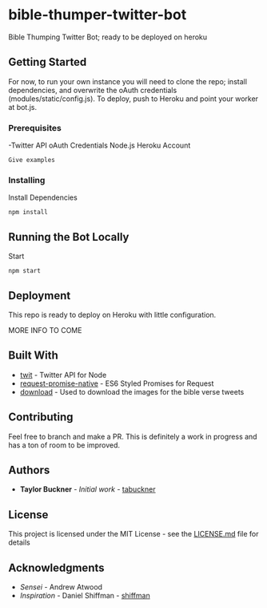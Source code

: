 # bible-thumper-twitter-bot
Bible Thumping Twitter Bot; ready to be deployed on heroku

## Getting Started

For now, to run your own instance you will need to clone the repo; install dependencies, and overwrite the oAuth credentials (modules/static/config.js). 
To deploy, push to Heroku and point your worker at bot.js.

### Prerequisites

-Twitter API oAuth Credentials
Node.js
Heroku Account

```
Give examples
```

### Installing

Install Dependencies

```
npm install
```

## Running the Bot Locally

Start

```
npm start
```

## Deployment

This repo is ready to deploy on Heroku with little configuration.

MORE INFO TO COME

## Built With

* [twit](hhttps://www.npmjs.com/package/twit) - Twitter API for Node
* [request-promise-native](https://www.npmjs.com/package/request-promise-native) - ES6 Styled Promises for Request
* [download](https://www.npmjs.com/package/download) - Used to download the images for the bible verse tweets

## Contributing

Feel free to branch and make a PR. This is definitely a work in progress and has a ton of room to be improved.

## Authors

* **Taylor Buckner** - *Initial work* - [tabuckner](https://github.com/tabuckner)

## License

This project is licensed under the MIT License - see the [LICENSE.md](LICENSE.md) file for details

## Acknowledgments

* *Sensei* - Andrew Atwood  
* *Inspiration* - Daniel Shiffman - [shiffman](https://github.com/shiffman)
